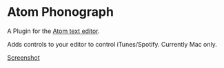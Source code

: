 # Atom Phonograph

A Plugin for the [Atom text editor](http://atom.io).

Adds controls to your editor to control iTunes/Spotify. Currently Mac only.

[Screenshot](https://github.com/adamseadub/atom-phonograph/blob/master/screenshot.png)
